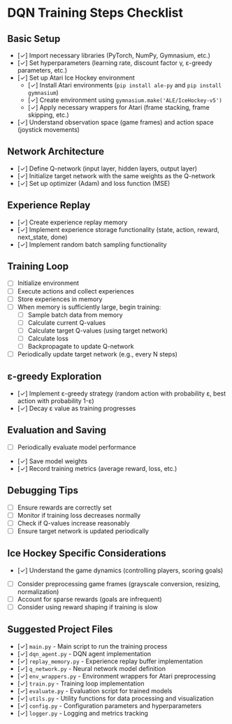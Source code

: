 # DQN Training Steps Checklist

## Basic Setup
- [✓] Import necessary libraries (PyTorch, NumPy, Gymnasium, etc.)
- [✓] Set hyperparameters (learning rate, discount factor γ, ε-greedy parameters, etc.)
- [✓] Set up Atari Ice Hockey environment
  - [✓] Install Atari environments (`pip install ale-py` and `pip install gymnasium`)
  - [✓] Create environment using `gymnasium.make('ALE/IceHockey-v5')`
  - [✓] Apply necessary wrappers for Atari (frame stacking, frame skipping, etc.)
- [✓] Understand observation space (game frames) and action space (joystick movements)

## Network Architecture
- [✓] Define Q-network (input layer, hidden layers, output layer)
- [✓] Initialize target network with the same weights as the Q-network
- [✓] Set up optimizer (Adam) and loss function (MSE)

## Experience Replay
- [✓] Create experience replay memory
- [✓] Implement experience storage functionality (state, action, reward, next_state, done)
- [✓] Implement random batch sampling functionality

## Training Loop
- [ ] Initialize environment
- [ ] Execute actions and collect experiences
- [ ] Store experiences in memory
- [ ] When memory is sufficiently large, begin training:
  - [ ] Sample batch data from memory
  - [ ] Calculate current Q-values
  - [ ] Calculate target Q-values (using target network)
  - [ ] Calculate loss
  - [ ] Backpropagate to update Q-network
- [ ] Periodically update target network (e.g., every N steps)

## ε-greedy Exploration
- [✓] Implement ε-greedy strategy (random action with probability ε, best action with probability 1-ε)
- [✓] Decay ε value as training progresses

## Evaluation and Saving
- [ ] Periodically evaluate model performance
- [✓] Save model weights
- [✓] Record training metrics (average reward, loss, etc.)

## Debugging Tips
- [ ] Ensure rewards are correctly set
- [ ] Monitor if training loss decreases normally
- [ ] Check if Q-values increase reasonably
- [ ] Ensure target network is updated periodically

## Ice Hockey Specific Considerations
- [✓] Understand the game dynamics (controlling players, scoring goals)
- [ ] Consider preprocessing game frames (grayscale conversion, resizing, normalization)
- [ ] Account for sparse rewards (goals are infrequent)
- [ ] Consider using reward shaping if training is slow

## Suggested Project Files
- [✓] `main.py` - Main script to run the training process
- [✓] `dqn_agent.py` - DQN agent implementation
- [✓] `replay_memory.py` - Experience replay buffer implementation
- [✓] `q_network.py` - Neural network model definition
- [✓] `env_wrappers.py` - Environment wrappers for Atari preprocessing
- [✓] `train.py` - Training loop implementation
- [✓] `evaluate.py` - Evaluation script for trained models
- [✓] `utils.py` - Utility functions for data processing and visualization
- [✓] `config.py` - Configuration parameters and hyperparameters
- [✓] `logger.py` - Logging and metrics tracking
